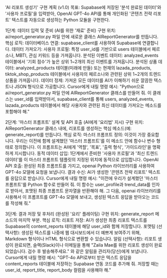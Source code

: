 'AI 리포트 생성기' 구현 계획 (v1.0)
목표: Supabase에 저장된 '분석 완료된 데이터'와 '사용자 프로필'을 입력받아, OpenAI GPT-4o API를 통해 개인화된 '콘텐츠 전략 리포트' 텍스트를 자동으로 생성하는 Python 모듈을 구현한다.

1단계: 데이터 입력 및 준비 (AI를 위한 '재료' 준비)
구현 위치: ai/report_generator.py 파일 안에 새로운 클래스 AIReportGenerator를 만듭니다.
핵심 로직:
데이터베이스 연결: supabase_client를 사용하여 Supabase에 연결합니다.
데이터 가져오기:
사용자 프로필: 특정 user_id를 기반으로 users 테이블에서 페르소나, MBTI, 관심 키워드 등을 가져옵니다.
분석된 이벤트 데이터: analyzed_events 테이블에서 '기회 점수'가 높은 상위 1~2개의 최신 이벤트를 가져옵니다.
분석된 상품 데이터: analyzed_products 테이블(미래에 만들) 또는 현재의 lazada_products, tiktok_shop_products 테이블에서 사용자의 페르소나와 관련된 상위 1~2개의 트렌드 상품을 가져옵니다.
데이터 정제: 가져온 모든 데이터를 AI가 이해하기 쉬운 깔끔한 텍스트나 JSON 형식으로 가공합니다.
Cursor에게 내릴 명령 예시:
"Python으로 ai/report_generator.py 파일 안에 AIReportGenerator 클래스를 만들어 줘. 이 클래스는 user_id를 입력받아서, supabase_client를 통해 users, analyzed_events, lazada_products 테이블에서 해당 사용자와 관련된 최신 데이터를 가져오는 메소드를 포함해야 해."

2단계: '마스터 프롬프트' 설계 및 API 호출 (AI에게 '요리법' 지시)
구현 위치: AIReportGenerator 클래스 내에, 리포트를 생성하는 핵심 메소드(예: generate_report)를 만듭니다.
핵심 로직:
마스터 프롬프트 정의: 이것이 가장 중요합니다. 우리는 이전에 함께 설계했던 '마스터 프롬프트'를 이 메소드 안에 함수나 변수 형태로 정의합니다. 이 프롬프트는 AI에게 '역할', '목표', '출력 형식', '가이드라인'을 명확하게 지시합니다.
동적 데이터 삽입: 1단계에서 준비한 '사용자 프로필'과 '최신 트렌드 데이터'를 이 마스터 프롬프트 템플릿의 지정된 위치에 동적으로 삽입합니다.
OpenAI API 호출: 완성된 최종 프롬프트를 가지고, openai Python 라이브러리를 사용하여 GPT-4o 모델에 요청을 보냅니다.
결과 수신: AI가 생성한 '콘텐츠 전략 리포트' 텍스트를 응답으로 받습니다.
Cursor에게 내릴 명령 예시:
"이전에 우리가 설계했던 '마스터 프롬프트'를 Python 함수로 만들어 줘. 이 함수는 user_profile과 trend_data를 인자로 받아서, 포맷된 최종 프롬프트 문자열을 반환해야 해. 그 다음, openai 라이브러리를 사용해서 이 프롬프트를 GPT-4o 모델에 보내고, 생성된 텍스트 응답을 받아오는 코드를 작성해 줘."

3단계: 결과 저장 및 후처리 (완성된 '요리' 플레이팅)
구현 위치: generate_report 메소드의 마지막 부분.
핵심 로직:
리포트 저장: AI가 생성한 최종 리포트 텍스트를 Supabase의 content_reports 테이블에 해당 user_id와 함께 저장합니다.
포맷팅 (선택사항): 생성된 텍스트를 나중에 웹 대시보드에서 더 예쁘게 보여주기 위해, Markdown 형식이나 HTML 형식으로 변환할 수 있습니다.
알림 (선택사항): 리포트 생성이 완료되면, 슬랙(Slack)이나 이메일을 통해 "Zaila Mae를 위한 리포트 생성이 완료되었습니다. 검수 후 발송해주세요." 와 같은 알림을 관리자(당신)에게 보냅니다.
Cursor에게 내릴 명령 예시:
"GPT-4o API로부터 받은 텍스트 응답을 content_reports 테이블에 저장하는 Supabase 연동 코드를 추가해 줘. 저장할 때는 user_id, report_title, report_body 컬럼을 사용해야 해."